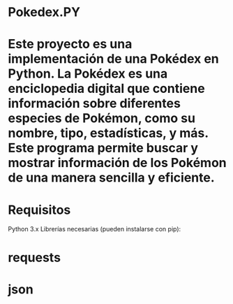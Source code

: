 # Pokedex.PY
# Este proyecto es una implementación de una Pokédex en Python. La Pokédex es una enciclopedia digital que contiene información sobre diferentes especies de Pokémon, como su nombre, tipo, estadísticas, y más. Este programa permite buscar y mostrar información de los Pokémon de una manera sencilla y eficiente.

# Requisitos
Python 3.x
Librerías necesarias (pueden instalarse con pip):
# requests
# json